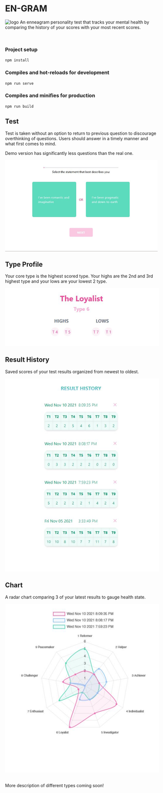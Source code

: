 # EN-GRAM

![logo](../vue/readme/homepage.png)
An enneagram personality test that tracks your mental health by comparing the history of your scores with your most recent scores.

<br/>

### Project setup

```
npm install
```

### Compiles and hot-reloads for development

```
npm run serve
```

### Compiles and minifies for production

```
npm run build
```

## Test

<p>Test is taken without an option to return to previous question to discourage overthinking of questions. Users should answer in a timely manner and what first comes to mind.</P>
<p>Demo version has significantly less questions than the real one.</p>
<img align="center" src="readme/test.JPG" width="500"/>

<br/>

## Type Profile

<p>Your core type is the highest scored type.  Your highs are the 2nd and 3rd highest type and your lows are your lowest 2 type.</p>
<img src="readme/breakdown.JPG" width="800"/>

<br/>

## Result History

<p>Saved scores of your test results organized from newest to oldest.</P>
<img src="readme/history.JPG" width="800"/>

<br/>

## Chart

<p>A radar chart comparing 3 of your latest results to gauge health state.</P>
<img src="readme/chart.JPG" width="800"/>
<br/>

<br/>
<p>More description of different types coming soon!</p>
